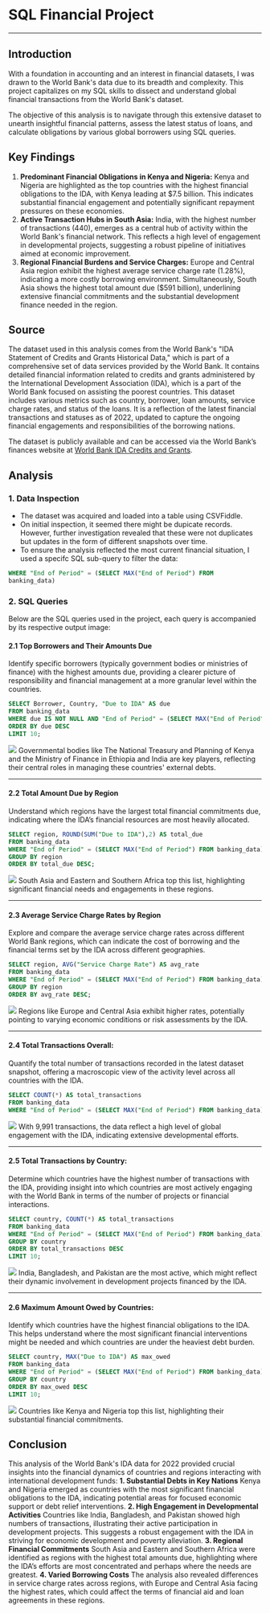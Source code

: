 # SQL Financial Project
---
## Introduction
With a foundation in accounting and an interest in financial datasets, I was drawn to the World Bank's data due to its breadth and complexity. This project capitalizes on my SQL skills to dissect and understand global
financial transactions from the World Bank's dataset. 

The objective of this analysis is to navigate through this extensive dataset to unearth insightful financial patterns, assess the latest status of loans, and calculate obligations by various global borrowers using SQL queries.

## Key Findings
1. **Predominant Financial Obligations in Kenya and Nigeria:** Kenya and Nigeria are highlighted as the top countries with the highest financial obligations to the IDA, with Kenya leading at $7.5 billion. This indicates substantial financial engagement and potentially significant repayment pressures on these economies.
2. **Active Transaction Hubs in South Asia:** India, with the highest number of transactions (440), emerges as a central hub of activity within the World Bank's financial network. This reflects a high level of engagement in developmental projects, suggesting a robust pipeline of initiatives aimed at economic improvement.
3. **Regional Financial Burdens and Service Charges:** Europe and Central Asia region exhibit the highest average service charge rate (1.28%), indicating a more costly borrowing environment. Simultaneously, South Asia shows the highest total amount due ($591 billion), underlining extensive financial commitments and the substantial development finance needed in the region.

## Source
The dataset used in this analysis comes from the World Bank's "IDA Statement of Credits and Grants Historical Data," which is part of a comprehensive set of data services provided by the World Bank. It contains
detailed financial information related to credits and grants administered by the International Development Association (IDA), which is a part of the World Bank focused on assisting the poorest countries. This dataset includes various metrics such as country, borrower, loan amounts, service charge rates, and status of the loans. It is a reflection of the latest financial transactions and statuses as of 2022, updated to capture the ongoing financial engagements and responsibilities of the borrowing nations.

The dataset is publicly available and can be accessed via the World Bank’s finances website at [World Bank IDA Credits and Grants](https://finances.worldbank.org/Loans-and-Credits/IDA-Statement-Of-Credits-and-Grants-Historical-Dat/tdwh-3krx).

## Analysis
### 1. Data Inspection
- The dataset was acquired and loaded into a table using CSVFiddle.
- On initial inspection, it seemed there might be dupicate records. However, further investigation revealed that these were not duplicates but updates in the form of different snapshots over time.
- To ensure the analysis reflected the most current financial situation, I used a specifc SQL sub-query to filter the data:
```sql
WHERE "End of Period" = (SELECT MAX("End of Period") FROM
banking_data)
```

### 2. SQL Queries
Below are the SQL queries used in the project, each query is accompanied by its respective output image:

#### 2.1 Top Borrowers and Their Amounts Due
Identify specific borrowers (typically government bodies or ministries of finance) with the highest amounts due, providing a clearer picture of responsibility and financial management at a more granular level within the countries.
```sql
SELECT Borrower, Country, "Due to IDA" AS due
FROM banking_data
WHERE due IS NOT NULL AND "End of Period" = (SELECT MAX("End of Period") FROM banking_data)
ORDER BY due DESC
LIMIT 10;
```
<img src="images/SFP1.JPG?raw=true"/>
Governmental bodies like The National Treasury and Planning of Kenya and the Ministry of Finance in Ethiopia and India are key players, reflecting their central roles in managing these countries' external
debts.

---

#### 2.2 Total Amount Due by Region
Understand which regions have the largest total financial commitments due, indicating where the IDA’s financial resources are most heavily allocated.
```sql
SELECT region, ROUND(SUM("Due to IDA"),2) AS total_due
FROM banking_data
WHERE "End of Period" = (SELECT MAX("End of Period") FROM banking_data)
GROUP BY region
ORDER BY total_due DESC;
```
<img src="images/SFP2.JPG?raw=true"/>
South Asia and Eastern and Southern Africa top this list, highlighting significant financial needs and engagements in these regions.

---

#### 2.3 Average Service Charge Rates by Region
Explore and compare the average service charge rates across different World Bank regions, which can indicate the cost of borrowing and the financial terms set by the IDA across different geographies.
```sql
SELECT region, AVG("Service Charge Rate") AS avg_rate
FROM banking_data
WHERE "End of Period" = (SELECT MAX("End of Period") FROM banking_data)
GROUP BY region
ORDER BY avg_rate DESC;
```
<img src="images/SFP3.JPG?raw=true"/>
Regions like Europe and Central Asia exhibit higher rates, potentially pointing to varying economic conditions or risk assessments by the IDA.

---

#### 2.4 Total Transactions Overall:
Quantify the total number of transactions recorded in the latest dataset snapshot, offering a macroscopic view of the activity level across all countries with the IDA.
```sql
SELECT COUNT(*) AS total_transactions
FROM banking_data
WHERE "End of Period" = (SELECT MAX("End of Period") FROM banking_data);
```
<img src="images/SFP4.JPG?raw=true"/>
With 9,991 transactions, the data reflect a high level of global engagement with the IDA, indicating extensive developmental efforts.

---

#### 2.5 Total Transactions by Country:
Determine which countries have the highest number of transactions with the IDA, providing insight into which countries are most actively engaging with the World Bank in terms of the number of projects or financial interactions.
```sql
SELECT country, COUNT(*) AS total_transactions
FROM banking_data
WHERE "End of Period" = (SELECT MAX("End of Period") FROM banking_data)
GROUP BY country
ORDER BY total_transactions DESC
LIMIT 10;
```
<img src="images/SFP5.JPG?raw=true"/>
India, Bangladesh, and Pakistan are the most active, which might reflect their dynamic involvement in development projects financed by the IDA.

---

#### 2.6 Maximum Amount Owed by Countries:
Identify which countries have the highest financial obligations to the IDA. This helps understand where the most significant financial interventions might be needed and which countries are under the heaviest debt burden.
```sql
SELECT country, MAX("Due to IDA") AS max_owed
FROM banking_data
WHERE "End of Period" = (SELECT MAX("End of Period") FROM banking_data)
GROUP BY country
ORDER BY max_owed DESC
LIMIT 10;
```
<img src="images/SFP6.JPG?raw=true"/>
Countries like Kenya and Nigeria top this list, highlighting their substantial financial commitments.

## Conclusion
This analysis of the World Bank's IDA data for 2022 provided crucial insights into the financial dynamics of countries and regions interacting with international development funds:
**1. Substantial Debts in Key Nations**
Kenya and Nigeria emerged as countries with the most significant financial obligations to the IDA,
indicating potential areas for focused economic support or debt relief interventions.
**2. High Engagement in Developmental Activities**
Countries like India, Bangladesh, and Pakistan showed high numbers of transactions, illustrating
their active participation in development projects. This suggests a robust engagement with the IDA in striving for economic development and poverty alleviation.
**3. Regional Financial Commitments**
South Asia and Eastern and Southern Africa were identified as regions with the highest total amounts due, highlighting where the IDA’s efforts are most concentrated and perhaps where the needs are greatest.
**4. Varied Borrowing Costs**
The analysis also revealed differences in service charge rates across regions, with Europe and Central Asia facing the highest rates, which could affect the terms of financial aid and loan agreements in these regions.


